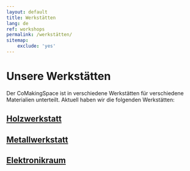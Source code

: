 ```yaml
---
layout: default
title: Werkstätten
lang: de
ref: workshops
permalink: /werkstätten/
sitemap:
    exclude: 'yes'
---
```

# Unsere Werkstätten

Der CoMakingSpace ist in verschiedene Werkstätten für verschiedene Materialien unterteilt. Aktuell haben wir die folgenden Werkstätten:

## <a href="/holzwerkstatt/">Holzwerkstatt</a>
## <a href="/metallwerkstatt/">Metallwerkstatt</a>
## <a href="/elektronikraum/">Elektronikraum</a>

